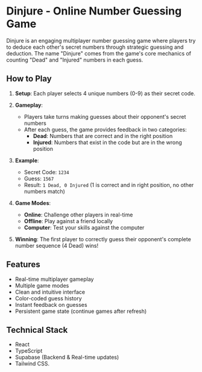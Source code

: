 # Dinjure - Online Number Guessing Game

Dinjure is an engaging multiplayer number guessing game where players try to deduce each other's secret numbers through strategic guessing and deduction. The name "Dinjure" comes from the game's core mechanics of counting "Dead" and "Injured" numbers in each guess.

## How to Play

1. **Setup**: Each player selects 4 unique numbers (0-9) as their secret code.

2. **Gameplay**:
   - Players take turns making guesses about their opponent's secret numbers
   - After each guess, the game provides feedback in two categories:
     - **Dead**: Numbers that are correct and in the right position
     - **Injured**: Numbers that exist in the code but are in the wrong position

3. **Example**:
   - Secret Code: `1234`
   - Guess: `1567`
   - Result: `1 Dead, 0 Injured` (1 is correct and in right position, no other numbers match)

4. **Game Modes**:
   - **Online**: Challenge other players in real-time
   - **Offline**: Play against a friend locally
   - **Computer**: Test your skills against the computer

5. **Winning**: The first player to correctly guess their opponent's complete number sequence (4 Dead) wins!

## Features

- Real-time multiplayer gameplay
- Multiple game modes
- Clean and intuitive interface
- Color-coded guess history
- Instant feedback on guesses
- Persistent game state (continue games after refresh)

## Technical Stack

- React
- TypeScript
- Supabase (Backend & Real-time updates)
- Tailwind CSS.